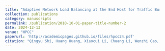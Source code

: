 ```yaml
---
title: "Adaptive Network Load Balancing at the End Host for Traffic Bursts in Data Centers"
collection: publications
category: manuscripts
permalink: /publication/2010-10-01-paper-title-number-2
date: 2024-12-13
venue: "HPCC"
paperurl: 'http://academicpages.github.io/files/hpcc24.pdf'
citation: "Qingyu Shi, Huang Huang, Xiaocui Li, Chuang Li, Wenzhi Cao, Limei Liu. Adaptive Network Load Balancing at the End Host for Traffic Bursts in Data Centers. In Proceedings of the 2024 IEEE International Conference on High Performance Computing and Communications (HPCC), 2024, Wuhan, China."
---
```

